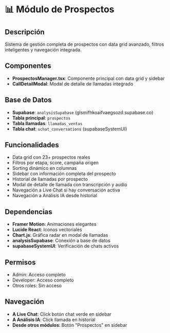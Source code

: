 # 📊 Módulo de Prospectos

## Descripción
Sistema de gestión completa de prospectos con data grid avanzado, filtros inteligentes y navegación integrada.

## Componentes
- **ProspectosManager.tsx**: Componente principal con data grid y sidebar
- **CallDetailModal**: Modal de detalle de llamadas integrado

## Base de Datos
- **Supabase**: `analysisSupabase` (glsmifhkoaifvaegsozd.supabase.co)
- **Tabla principal**: `prospectos`
- **Tabla llamadas**: `llamadas_ventas`
- **Tabla chat**: `uchat_conversations` (supabaseSystemUI)

## Funcionalidades
- Data grid con 23+ prospectos reales
- Filtros por etapa, score, campaña origen
- Sorting dinámico en columnas
- Sidebar con información completa del prospecto
- Historial de llamadas por prospecto
- Modal de detalle de llamada con transcripción y audio
- Navegación a Live Chat si hay conversación activa
- Navegación a Análisis IA desde historial

## Dependencias
- **Framer Motion**: Animaciones elegantes
- **Lucide React**: Iconos vectoriales
- **Chart.js**: Gráfica radar en modal de llamadas
- **analysisSupabase**: Conexión a base de datos
- **supabaseSystemUI**: Verificación de chats activos

## Permisos
- Admin: Acceso completo
- Developer: Acceso completo
- Otros roles: Sin acceso

## Navegación
- **A Live Chat**: Click botón chat verde en sidebar
- **A Análisis IA**: Click llamada en historial
- **Desde otros módulos**: Botón "Prospectos" en sidebar
